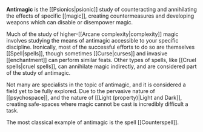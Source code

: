 **Antimagic** is the [[Psionics|psionic]] study of counteracting and annihilating the effects of specific [[magic]], creating countermeasures and developing weapons which can disable or disempower magic. 

Much of the study of higher-[[Arcane complexity|complexity]] magic involves studying the means of antimagic accessible to your specific discipline. Ironically, most of the successful efforts to do so are themselves [[Spell|spells]], though sometimes [[Curse|curses]] and invasive [[enchantment]] can perform similar feats. Other types of spells, like [[Cruel spells|cruel spells]], can annihilate magic indirectly, and are considered part of the study of antimagic.

Not many are specialists in the topic of antimagic, and it is considered a field yet to be fully explored. Due to the pervasive nature of [[psychospace]], and the nature of [[Light (property)|Light and Dark]], creating safe-spaces where magic cannot be cast is incredibly difficult a task.

The most classical example of antimagic is the spell [[Counterspell]]. 
